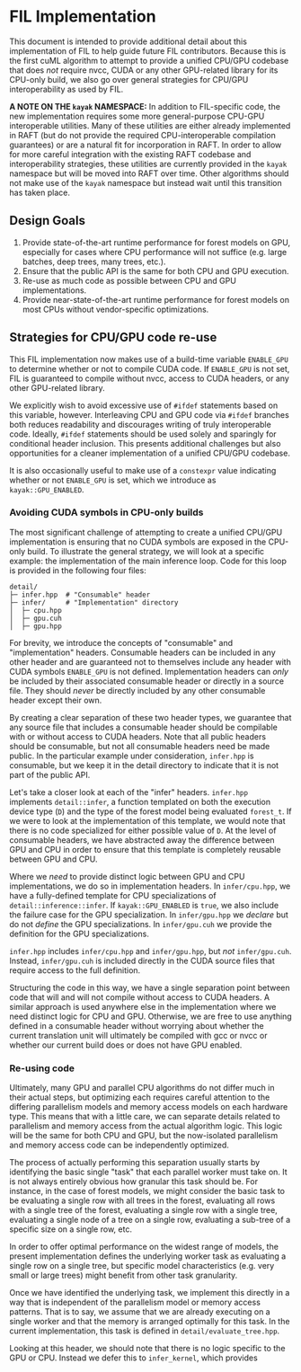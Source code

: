 # FIL Implementation
This document is intended to provide additional detail about this
implementation of FIL to help guide future FIL contributors. Because this is
the first cuML algorithm to attempt to provide a unified CPU/GPU codebase that
does *not* require nvcc, CUDA or any other GPU-related library for its CPU-only
build, we also go over general strategies for CPU/GPU interoperability as used
by FIL.

**A NOTE ON THE `kayak` NAMESPACE:** In addition to FIL-specific code, the new
implementation requires some more general-purpose CPU-GPU interoperable
utilities. Many of these utilities are either already implemented in RAFT (but
do not provide the required CPU-interoperable compilation guarantees) or are a
natural fit for incorporation in RAFT. In order to allow for more careful
integration with the existing RAFT codebase and interoperability
strategies, these utilities are currently provided in the `kayak`
namespace but will be moved into RAFT over time. Other algorithms should
not make use of the `kayak` namespace but instead wait until this
transition has taken place.

## Design Goals
1. Provide state-of-the-art runtime performance for forest models on GPU,
   especially for cases where CPU performance will not suffice (e.g. large
   batches, deep trees, many trees, etc.).
2. Ensure that the public API is the same for both CPU and GPU execution.
3. Re-use as much code as possible between CPU and GPU implementations.
4. Provide near-state-of-the-art runtime performance for forest models on most
   CPUs without vendor-specific optimizations.

## Strategies for CPU/GPU code re-use

This FIL implementation now makes use of a build-time variable
`ENABLE_GPU` to determine whether or not to compile CUDA code. If
`ENABLE_GPU` is not set, FIL is guaranteed to compile without nvcc, access
to CUDA headers, or any other GPU-related library.

We explicitly wish to avoid excessive use of `#ifdef` statements based on this
variable, however. Interleaving CPU and GPU code via `#ifdef` branches both
reduces readability and discourages writing of truly interoperable code.
Ideally, `#ifdef` statements should be used solely and sparingly for
conditional header inclusion. This presents additional challenges but also
opportunities for a cleaner implementation of a unified CPU/GPU
codebase.

It is also occasionally useful to make use of a `constexpr` value
indicating whether or not `ENABLE_GPU` is set, which we introduce as
`kayak::GPU_ENABLED`.

### Avoiding CUDA symbols in CPU-only builds
The most significant challenge of attempting to create a unified CPU/GPU
implementation is ensuring that no CUDA symbols are exposed in the CPU-only
build. To illustrate the general strategy, we will look at a specific example:
the implementation of the main inference loop. Code for this loop is provided
in the following four files:

```
detail/
├─ infer.hpp  # "Consumable" header
├─ infer/     # "Implementation" directory
│  ├─ cpu.hpp
│  ├─ gpu.cuh
│  ├─ gpu.hpp
```

For brevity, we introduce the concepts of "consumable" and "implementation"
headers. Consumable headers can be included in any other header and are
guaranteed not to themselves include any header with CUDA symbols
`ENABLE_GPU` is not defined.
Implementation headers can *only* be included by their associated consumable
header or directly in a source file. They should *never* be directly included
by any other consumable header except their own.

By creating a clear separation of these two header types, we guarantee that any
source file that includes a consumable header should be compilable with or
without access to CUDA headers. Note that all public headers should be
consumable, but not all consumable headers need be made public. In the
particular example under consideration, `infer.hpp` is consumable, but we keep
it in the detail directory to indicate that it is not part of the public API.

Let's take a closer look at each of the "infer" headers. `infer.hpp`
implements `detail::infer`, a function templated on both the execution device
type (`D`) and the type of the forest model being evaluated `forest_t`.
If we were to look at the implementation of this template, we would note
that there is no code specialized for either possible value of `D`. At the
level of consumable headers, we have abstracted away the difference between
GPU and CPU in order to ensure that this template is completely reusable
between GPU and CPU.

Where we _need_ to provide distinct logic between GPU and CPU
implementations, we do so in implementation headers. In `infer/cpu.hpp`, we
have a fully-defined template for CPU specializations of
`detail::inference::infer`. If `kayak::GPU_ENABLED` is `true`, we also include the
failure case for the GPU specialization. In `infer/gpu.hpp` we *declare* but do
not *define* the GPU specializations. In `infer/gpu.cuh` we provide the
definition for the GPU specializations.

`infer.hpp` includes `infer/cpu.hpp` and `infer/gpu.hpp`, but *not*
`infer/gpu.cuh`. Instead, `infer/gpu.cuh` is included directly in the CUDA
source files that require access to the full definition.

Structuring the code in this way, we have a single separation point between
code that will and will not compile without access to CUDA headers. A similar
approach is used anywhere else in the implementation where we need distinct
logic for CPU and GPU. Otherwise, we are free to use anything defined in a
consumable header without worrying about whether the current translation unit
will ultimately be compiled with gcc or nvcc or whether our current build does
or does not have GPU enabled.

### Re-using code

Ultimately, many GPU and parallel CPU algorithms do not differ much in their
actual steps, but optimizing each requires careful attention to the
differing parallelism models and memory access models on each hardware
type. This means that with a little care, we can separate details related
to parallelism and memory access from the actual algorithm logic. This logic
will be the same for both CPU and GPU, but the now-isolated parallelism
and memory access code can be independently optimized.

The process of actually performing this separation usually starts by
identifying the basic single "task" that each parallel worker must take on.
It is not always entirely obvious how granular this task should be. For
instance, in the case of forest models, we might consider the basic task to
be evaluating a single row with all trees in the forest, evaluating all rows
with a single tree of the forest, evaluating a single row with a single
tree, evaluating a single node of a tree on a single row, evaluating a sub-tree
of a specific size on a single row, etc.

In order to offer optimal performance on the widest range of models, the
present implementation defines the underlying worker task as evaluating
a single row on a single tree, but specific model characteristics (e.g. very
small or large trees) might benefit from other task granularity.

Once we have identified the underlying task, we implement this
directly in a way that is independent of the parallelism model or memory
access patterns. That is to say, we assume that we are already executing
on a single worker and that the memory is arranged optimally for this task. In
the current implementation, this task is defined in
`detail/evaluate_tree.hpp`.

Looking at this header, we should note that there is no logic specific to the
GPU or CPU. Instead we defer this to `infer_kernel`, which provides
